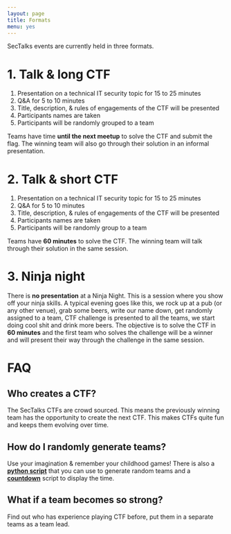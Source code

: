 ```yaml
---
layout: page
title: Formats
menu: yes
---
```


SecTalks events are currently held in three formats.

# 1. Talk & long CTF

1. Presentation on a technical IT security topic for 15 to 25 minutes
1. Q&A for 5 to 10 minutes
1. Title, description, & rules of engagements of the CTF will be presented
1. Participants names are taken
1. Participants will be randomly grouped to a team

Teams have time **until the next meetup** to solve the CTF and submit the flag.
The winning team will also go through their solution in an informal presentation.

# 2. Talk & short CTF

1. Presentation on a technical IT security topic for 15 to 25 minutes
1. Q&A for 5 to 10 minutes
1. Title, description, & rules of engagements of the CTF will be presented
1. Participants names are taken
1. Participants will be randomly group to a team

Teams have **60 minutes** to solve the CTF. The winning team will talk through their solution in the same session.

# 3. Ninja night

There is **no presentation** at a Ninja Night. 
This is a session where you show off your ninja skills. A typical evening goes like this, we rock up at a pub
(or any other venue), grab some beers, write our name down, get randomly assigned to a team,  CTF challenge 
is presented to all the teams, we start doing cool shit and drink more beers. The objective is to solve the CTF
 in **60 minutes** and the first team who solves the challenge will be a winner and will 
present their way through the challenge in the same session. 

# FAQ

## Who creates a CTF?
The SecTalks CTFs are crowd sourced. This means the previously winning team has the opportunity to create the next CTF.
This makes CTFs quite fun and keeps them evolving over time.

## How do I randomly generate teams?
Use your imagination & remember your childhood games!
There is also a **[python script](../teamgen.py)** that you can use to generate random teams
and a **[countdown](../countdown.html)** script to display the time.

## What if a team becomes so strong?
Find out who has experience playing CTF before, put them in a separate teams as a team lead.
